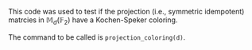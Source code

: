 This code was used to test if the projection (i.e., symmetric idempotent) matrcies in $\mathbb{M}_d(\mathbb{F}_2)$ have a Kochen-Speker coloring.

The command to be called is `projection_coloring(d)`.
